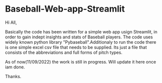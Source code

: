 # Baseball-Web-app-Streamlit


Hi All,

Basically the code has been written for a simple web app usign Streamlit, in order to gain indept insights and stats of Baseball players.
The code uses widely known python library "Pybaseball".Additionaly to run the code there is one simple excel csv file that needs to be supplied.
Its just a file that consists of the abbreviations and full forms of pitch types.

As of now(11/09/2022) the work is still in progress. Will update it here once iam done.

Thanks.
